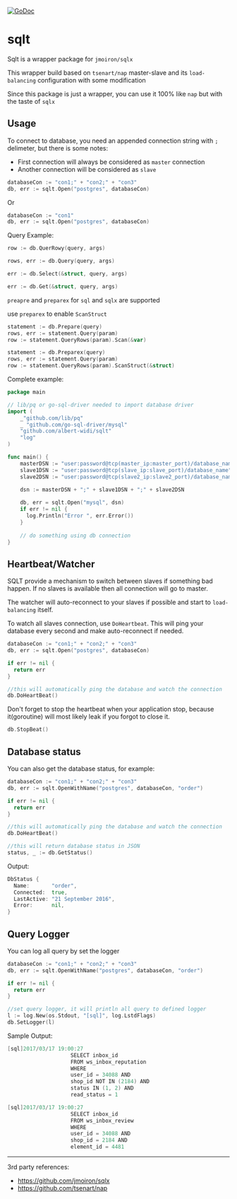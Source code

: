 [![GoDoc](https://godoc.org/github.com/albert-widi/sqlt?status.svg)](https://godoc.org/github.com/albert-widi/sqlt)

# sqlt

Sqlt is a wrapper package for `jmoiron/sqlx`

This wrapper build based on `tsenart/nap` master-slave and its `load-balancing` configuration with some modification

Since this package is just a wrapper, you can use it 100% like `nap` but with the taste of `sqlx`

Usage
------

To connect to database, you need an appended connection string with `;` delimeter, but there is some notes:
* First connection will always be considered as `master` connection
* Another connection will be considered as `slave`

```go
databaseCon := "con1;" + "con2;" + "con3"
db, err := sqlt.Open("postgres", databaseCon)
```

Or

```go
databaseCon := "con1"
db, err := sqlt.Open("postgres", databaseCon)
```

Query Example:

```go
row := db.QuerRowy(query, args)
```

```go
rows, err := db.Query(query, args)
```

```go
err := db.Select(&struct, query, args)
```

```go
err := db.Get(&struct, query, args)
```

`preapre` and `preparex` for `sql` and `sqlx` are supported

use `preparex` to enable `ScanStruct`

```go
statement := db.Prepare(query)
rows, err := statement.Query(param)
row := statement.QueryRows(param).Scan(&var)
```

```go
statement := db.Preparex(query)
rows, err := statement.Query(param)
row := statement.QueryRows(param).ScanStruct(&struct)
```

Complete example:

```go
package main

// lib/pq or go-sql-driver needed to import database driver
import (
    _"github.com/lib/pq"
    _ "github.com/go-sql-driver/mysql"
    "github.com/albert-widi/sqlt"
    "log"
)

func main() {
    masterDSN := "user:password@tcp(master_ip:master_port)/database_name"
    slave1DSN := "user:password@tcp(slave_ip:slave_port)/database_name"
    slave2DSN := "user:password@tcp(slave2_ip:slave2_port)/database_name"

    dsn := masterDSN + ";" + slave1DSN + ";" + slave2DSN
    
    db, err = sqlt.Open("mysql", dsn)
    if err != nil {
      log.Println("Error ", err.Error())
    }
    
    // do something using db connection
}
```

Heartbeat/Watcher
------

SQLT provide a mechanism to switch between slaves if something bad happen. If no slaves is available then all connection will go to master.

The watcher will auto-reconnect to your slaves if possible and start to `load-balancing` itself.

To watch all slaves connection, use `DoHeartbeat`. This will ping your database every second and make auto-reconnect if needed.

```go
databaseCon := "con1;" + "con2;" + "con3"
db, err := sqlt.Open("postgres", databaseCon)

if err != nil {
  return err
}

//this will automatically ping the database and watch the connection
db.DoHeartBeat()
```

Don't forget to stop the heartbeat when your application stop, because it(goroutine) will most likely leak if you forgot to close it.

```go
db.StopBeat()
```

Database status
------

You can also get the database status, for example:

```go
databaseCon := "con1;" + "con2;" + "con3"
db, err := sqlt.OpenWithName("postgres", databaseCon, "order")

if err != nil {
  return err
}

//this will automatically ping the database and watch the connection
db.DoHeartBeat()

//this will return database status in JSON
status, _ := db.GetStatus()
```

Output:

```go
DbStatus {
  Name:       "order",
  Connected:  true,
  LastActive: "21 September 2016",
  Error:      nil,
}
```

Query Logger
------

You can log all query by set the logger

```go
databaseCon := "con1;" + "con2;" + "con3"
db, err := sqlt.OpenWithName("postgres", databaseCon, "order")

if err != nil {
  return err
}

//set query logger, it will println all query to defined logger
l := log.New(os.Stdout, "[sql]", log.LstdFlags)
db.SetLogger(l)
```

Sample Output:

```go
[sql]2017/03/17 19:00:27
					SELECT inbox_id
					FROM ws_inbox_reputation
					WHERE
					user_id = 34088 AND
					shop_id NOT IN (2184) AND
					status IN (1, 2) AND
					read_status = 1

[sql]2017/03/17 19:00:27
					SELECT inbox_id
					FROM ws_inbox_review
					WHERE
					user_id = 34088 AND
					shop_id = 2184 AND
					element_id = 4481
```


----------------------------------

3rd party references:
* https://github.com/jmoiron/sqlx
* https://github.com/tsenart/nap
